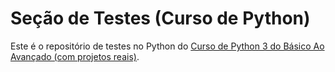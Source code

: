# Seção de Testes (Curso de Python)

Este é o repositório de testes no Python do [Curso de Python 3 do Básico Ao Avançado (com projetos reais)](https://www.udemy.com/course/python-3-do-zero-ao-avancado/?referralCode=5DDCAD01311E2A9599B2).